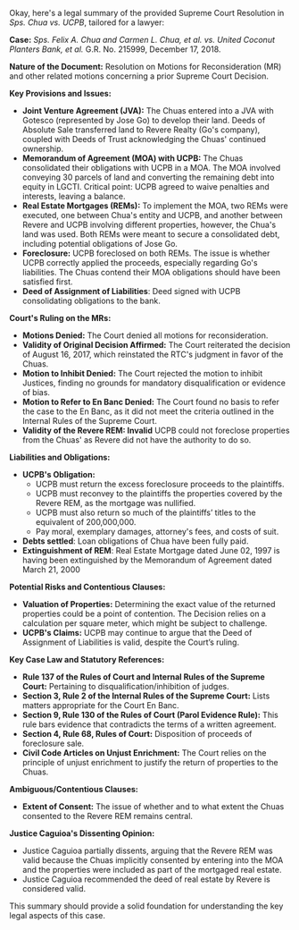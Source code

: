 Okay, here's a legal summary of the provided Supreme Court Resolution in *Sps. Chua vs. UCPB*, tailored for a lawyer:

**Case:** *Sps. Felix A. Chua and Carmen L. Chua, et al. vs. United Coconut Planters Bank, et al.* G.R. No. 215999, December 17, 2018.

**Nature of the Document:** Resolution on Motions for Reconsideration (MR) and other related motions concerning a prior Supreme Court Decision.

**Key Provisions and Issues:**

*   **Joint Venture Agreement (JVA):**  The Chuas entered into a JVA with Gotesco (represented by Jose Go) to develop their land. Deeds of Absolute Sale transferred land to Revere Realty (Go's company), coupled with Deeds of Trust acknowledging the Chuas' continued ownership.
*   **Memorandum of Agreement (MOA) with UCPB:**  The Chuas consolidated their obligations with UCPB in a MOA.  The MOA involved conveying 30 parcels of land and converting the remaining debt into equity in LGCTI. Critical point: UCPB agreed to waive penalties and interests, leaving a balance.
*   **Real Estate Mortgages (REMs):** To implement the MOA, two REMs were executed, one between Chua's entity and UCPB, and another between Revere and UCPB involving different properties, however, the Chua's land was used. Both REMs were meant to secure a consolidated debt, including potential obligations of Jose Go.
*   **Foreclosure:**  UCPB foreclosed on both REMs. The issue is whether UCPB correctly applied the proceeds, especially regarding Go's liabilities. The Chuas contend their MOA obligations should have been satisfied first.
*   **Deed of Assignment of Liabilities**: Deed signed with UCPB consolidating obligations to the bank.

**Court's Ruling on the MRs:**

*   **Motions Denied:**  The Court denied all motions for reconsideration.
*   **Validity of Original Decision Affirmed:** The Court reiterated the decision of August 16, 2017, which reinstated the RTC's judgment in favor of the Chuas.
*   **Motion to Inhibit Denied:**  The Court rejected the motion to inhibit Justices, finding no grounds for mandatory disqualification or evidence of bias.
*   **Motion to Refer to En Banc Denied:** The Court found no basis to refer the case to the En Banc, as it did not meet the criteria outlined in the Internal Rules of the Supreme Court.
*   **Validity of the Revere REM: Invalid** UCPB could not foreclose properties from the Chuas' as Revere did not have the authority to do so.

**Liabilities and Obligations:**

*   **UCPB's Obligation:**
    *   UCPB must return the excess foreclosure proceeds to the plaintiffs.
    *   UCPB must reconvey to the plaintiffs the properties covered by the Revere REM, as the mortgage was nullified.
    *   UCPB must also return so much of the plaintiffs’ titles to the equivalent of 200,000,000.
    *   Pay moral, exemplary damages, attorney's fees, and costs of suit.
*   **Debts settled**: Loan obligations of Chua have been fully paid.
*   **Extinguishment of REM**: Real Estate Mortgage dated June 02, 1997 is having been extinguished by the Memorandum of Agreement dated March 21, 2000

**Potential Risks and Contentious Clauses:**

*   **Valuation of Properties:** Determining the exact value of the returned properties could be a point of contention. The Decision relies on a calculation per square meter, which might be subject to challenge.
*   **UCPB's Claims:** UCPB may continue to argue that the Deed of Assignment of Liabilities is valid, despite the Court’s ruling.

**Key Case Law and Statutory References:**

*   **Rule 137 of the Rules of Court and Internal Rules of the Supreme Court:** Pertaining to disqualification/inhibition of judges.
*   **Section 3, Rule 2 of the Internal Rules of the Supreme Court:** Lists matters appropriate for the Court En Banc.
*   **Section 9, Rule 130 of the Rules of Court (Parol Evidence Rule):** This rule bars evidence that contradicts the terms of a written agreement.
*   **Section 4, Rule 68, Rules of Court:** Disposition of proceeds of foreclosure sale.
*   **Civil Code Articles on Unjust Enrichment:** The Court relies on the principle of unjust enrichment to justify the return of properties to the Chuas.

**Ambiguous/Contentious Clauses:**

*   **Extent of Consent:**  The issue of whether and to what extent the Chuas consented to the Revere REM remains central.

**Justice Caguioa's Dissenting Opinion:**

*   Justice Caguioa partially dissents, arguing that the Revere REM was valid because the Chuas implicitly consented by entering into the MOA and the properties were included as part of the mortgaged real estate.
*   Justice Caguioa recommended the deed of real estate by Revere is considered valid.

This summary should provide a solid foundation for understanding the key legal aspects of this case.
